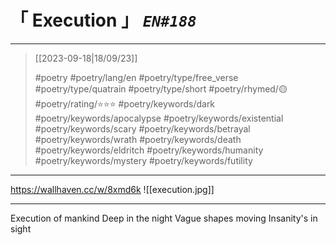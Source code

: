 # &#12300; Execution &#12301; *`EN#188`*

---

> [[2023-09-18|18/09/23]]
> 
> #poetry 
> #poetry/lang/en 
> #poetry/type/free_verse #poetry/type/quatrain #poetry/type/short 
> #poetry/rhymed/🟡 
> #poetry/rating/⭐⭐⭐ 
> #poetry/keywords/dark #poetry/keywords/apocalypse #poetry/keywords/existential #poetry/keywords/scary #poetry/keywords/betrayal #poetry/keywords/wrath #poetry/keywords/death #poetry/keywords/eldritch #poetry/keywords/humanity #poetry/keywords/mystery #poetry/keywords/futility 

---

https://wallhaven.cc/w/8xmd6k
![[execution.jpg]]

---

Execution of mankind
Deep in the night
Vague shapes moving
Insanity's in sight